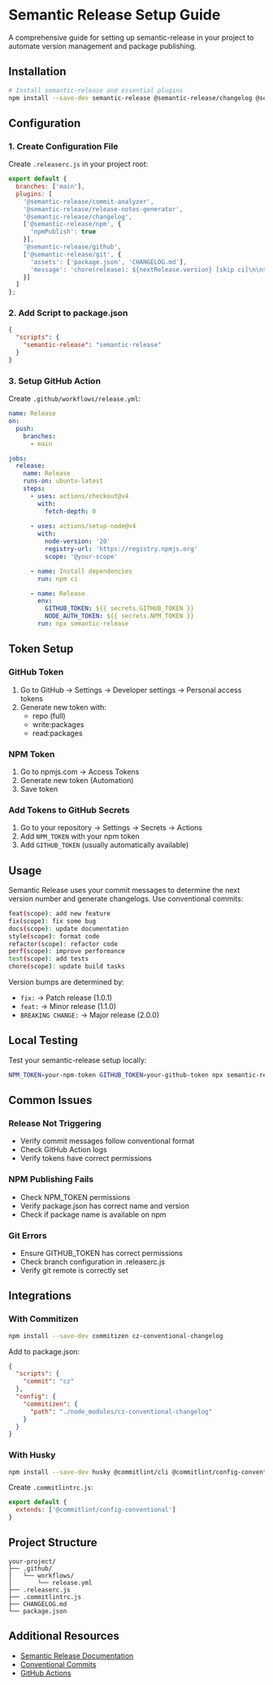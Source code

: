 # Semantic Release Setup Guide

A comprehensive guide for setting up semantic-release in your project to automate version management and package publishing.

## Installation

```bash
# Install semantic-release and essential plugins
npm install --save-dev semantic-release @semantic-release/changelog @semantic-release/git @semantic-release/npm @semantic-release/github
```

## Configuration

### 1. Create Configuration File
Create `.releaserc.js` in your project root:

```javascript
export default {
  branches: ['main'],
  plugins: [
    '@semantic-release/commit-analyzer',
    '@semantic-release/release-notes-generator',
    '@semantic-release/changelog',
    ['@semantic-release/npm', {
      'npmPublish': true
    }],
    '@semantic-release/github',
    ['@semantic-release/git', {
      'assets': ['package.json', 'CHANGELOG.md'],
      'message': 'chore(release): ${nextRelease.version} [skip ci]\n\n${nextRelease.notes}'
    }]
  ]
};
```

### 2. Add Script to package.json
```json
{
  "scripts": {
    "semantic-release": "semantic-release"
  }
}
```

### 3. Setup GitHub Action
Create `.github/workflows/release.yml`:

```yaml
name: Release
on:
  push:
    branches:
      - main

jobs:
  release:
    name: Release
    runs-on: ubuntu-latest
    steps:
      - uses: actions/checkout@v4
        with:
          fetch-depth: 0
      
      - uses: actions/setup-node@v4
        with:
          node-version: '20'
          registry-url: 'https://registry.npmjs.org'
          scope: '@your-scope'

      - name: Install dependencies
        run: npm ci

      - name: Release
        env:
          GITHUB_TOKEN: ${{ secrets.GITHUB_TOKEN }}
          NODE_AUTH_TOKEN: ${{ secrets.NPM_TOKEN }}
        run: npx semantic-release
```

## Token Setup

### GitHub Token
1. Go to GitHub → Settings → Developer settings → Personal access tokens
2. Generate new token with:
   - repo (full)
   - write:packages
   - read:packages

### NPM Token
1. Go to npmjs.com → Access Tokens
2. Generate new token (Automation)
3. Save token

### Add Tokens to GitHub Secrets
1. Go to your repository → Settings → Secrets → Actions
2. Add `NPM_TOKEN` with your npm token
3. Add `GITHUB_TOKEN` (usually automatically available)

## Usage

Semantic Release uses your commit messages to determine the next version number and generate changelogs. Use conventional commits:

```bash
feat(scope): add new feature
fix(scope): fix some bug
docs(scope): update documentation
style(scope): format code
refactor(scope): refactor code
perf(scope): improve performance
test(scope): add tests
chore(scope): update build tasks
```

Version bumps are determined by:
- `fix:` → Patch release (1.0.1)
- `feat:` → Minor release (1.1.0)
- `BREAKING CHANGE:` → Major release (2.0.0)

## Local Testing

Test your semantic-release setup locally:
```bash
NPM_TOKEN=your-npm-token GITHUB_TOKEN=your-github-token npx semantic-release --dry-run
```

## Common Issues

### Release Not Triggering
- Verify commit messages follow conventional format
- Check GitHub Action logs
- Verify tokens have correct permissions

### NPM Publishing Fails
- Check NPM_TOKEN permissions
- Verify package.json has correct name and version
- Check if package name is available on npm

### Git Errors
- Ensure GITHUB_TOKEN has correct permissions
- Check branch configuration in .releaserc.js
- Verify git remote is correctly set

## Integrations

### With Commitizen
```bash
npm install --save-dev commitizen cz-conventional-changelog
```

Add to package.json:
```json
{
  "scripts": {
    "commit": "cz"
  },
  "config": {
    "commitizen": {
      "path": "./node_modules/cz-conventional-changelog"
    }
  }
}
```

### With Husky
```bash
npm install --save-dev husky @commitlint/cli @commitlint/config-conventional
```

Create `.commitlintrc.js`:
```javascript
export default {
  extends: ['@commitlint/config-conventional']
}
```

## Project Structure
```
your-project/
├── .github/
│   └── workflows/
│       └── release.yml
├── .releaserc.js
├── .commitlintrc.js
├── CHANGELOG.md
└── package.json
```

## Additional Resources
- [Semantic Release Documentation](https://semantic-release.gitbook.io/)
- [Conventional Commits](https://www.conventionalcommits.org/)
- [GitHub Actions](https://docs.github.com/en/actions)